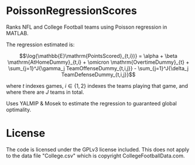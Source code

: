 # PoissonRegressionScores

Ranks NFL and College Football teams using Poisson regression in MATLAB.

The regression estimated is:

$$\log{\mathbb{E}\mathrm{PointsScored}_{t,i})} = \alpha + \beta \mathrm{AtHomeDummy}_{t,i} + \omicron \mathrm{OvertimeDummy}_{t} + \sum_{j=1}^J{\gamma_j TeamOffenseDummy_{t,i,j}} - \sum_{j=1}^J{\delta_j TeamDefenseDummy_{t,i,j}}$$

where $t$ indexes games, $i\in\{1,2\}$ indexes the teams playing that game, and where there are $J$ teams in total.

Uses YALMIP & Mosek to estimate the regression to guaranteed global optimality.

# License

The code is licensed under the GPLv3 license included. This does not apply to the data file "College.csv" which is copyright CollegeFootballData.com.

